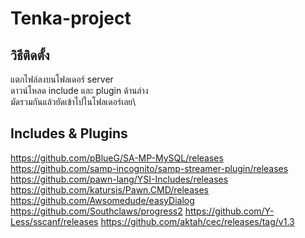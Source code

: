 # Tenka-project

## วิธีติดตั้ง
แตกไฟล์ลงบนโฟลเดอร์ server\
ดาวน์โหลด include และ plugin ด้านล่าง\
มัดรวมกันแล้วยัดเข้าไปในโฟลเดอร์เลย\

## Includes & Plugins
https://github.com/pBlueG/SA-MP-MySQL/releases
https://github.com/samp-incognito/samp-streamer-plugin/releases
https://github.com/pawn-lang/YSI-Includes/releases
https://github.com/katursis/Pawn.CMD/releases
https://github.com/Awsomedude/easyDialog
https://github.com/Southclaws/progress2
https://github.com/Y-Less/sscanf/releases
https://github.com/aktah/cec/releases/tag/v1.3
